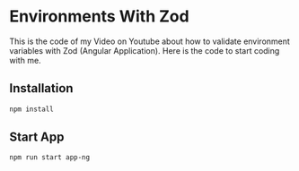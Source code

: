 # Environments With Zod

This is the code of my Video on Youtube about how to validate environment variables with Zod (Angular Application).
Here is the code to start coding with me.

## Installation

```bash
npm install
```

## Start App

```
npm run start app-ng
```
